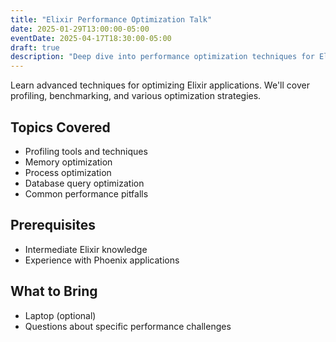 ```yaml
---
title: "Elixir Performance Optimization Talk"
date: 2025-01-29T13:00:00-05:00
eventDate: 2025-04-17T18:30:00-05:00
draft: true
description: "Deep dive into performance optimization techniques for Elixir applications, from profiling to implementation."
---
```


Learn advanced techniques for optimizing Elixir applications. We'll cover profiling, benchmarking, and various optimization strategies.

## Topics Covered

- Profiling tools and techniques
- Memory optimization
- Process optimization
- Database query optimization
- Common performance pitfalls

## Prerequisites

- Intermediate Elixir knowledge
- Experience with Phoenix applications

## What to Bring

- Laptop (optional)
- Questions about specific performance challenges